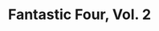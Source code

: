 ---
title: "Fantastic Four, Vol. 2"
issue: 1A
issue_nr: 1
full_title: Renaissance
subtitle: ""
story_arc: ""
crossover: ""
variant: A
publisher: Marvel Comics
creators: 
  - Shon C. Bury
  - Dan Norton
  - Sandra Hope
release_date: "Sep 04, 1996"
release_year: 1996
genre:
  - ""
format: Comic
pages: 56
signed_by: ""
price: 2.95
---